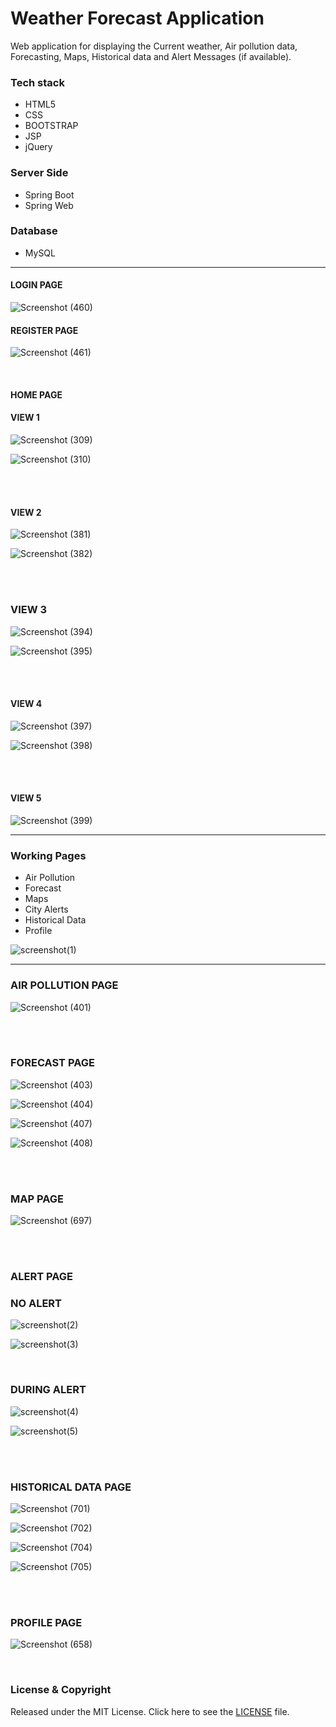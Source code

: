 # Weather Forecast Application

Web application for displaying the Current weather, Air pollution data, Forecasting, Maps, Historical data and Alert Messages (if available).  

### Tech stack

* HTML5
* CSS
* BOOTSTRAP
* JSP
* jQuery

### Server Side

* Spring Boot
* Spring Web

### Database

* MySQL

---
#### LOGIN PAGE

![Screenshot (460)](https://user-images.githubusercontent.com/59051731/90714772-08f69080-e2c6-11ea-9408-4b250badbb63.png)


#### REGISTER PAGE

![Screenshot (461)](https://user-images.githubusercontent.com/59051731/90714820-26c3f580-e2c6-11ea-9356-2be7aa29a18e.png)


<br>

#### HOME PAGE
#### VIEW 1

![Screenshot (309)](https://user-images.githubusercontent.com/59051731/93023519-2b51a480-f60d-11ea-9bf5-6c2c7d4746d9.png)

![Screenshot (310)](https://user-images.githubusercontent.com/59051731/93023540-563bf880-f60d-11ea-81ef-3729888ed060.png)


<br><br>

#### VIEW 2

![Screenshot (381)](https://user-images.githubusercontent.com/59051731/89890949-d972c480-dbf1-11ea-88ba-cd15b5168c13.png)

![Screenshot (382)](https://user-images.githubusercontent.com/59051731/89891014-f5766600-dbf1-11ea-8f61-78498d22a095.png)


<br><br>

### VIEW 3

![Screenshot (394)](https://user-images.githubusercontent.com/59051731/89891087-176fe880-dbf2-11ea-93ce-bf515584f21a.png)

![Screenshot (395)](https://user-images.githubusercontent.com/59051731/89891083-150d8e80-dbf2-11ea-8d6f-a76141c09134.png)


<br><br>

#### VIEW 4

![Screenshot (397)](https://user-images.githubusercontent.com/59051731/93023774-fc3c3280-f60e-11ea-89d3-0a52153afe43.png)

![Screenshot (398)](https://user-images.githubusercontent.com/59051731/93023789-137b2000-f60f-11ea-9623-088542f3cf15.png)


<br><br>


#### VIEW 5

![Screenshot (399)](https://user-images.githubusercontent.com/59051731/89898611-9ff48600-dbfe-11ea-9771-70e4829bc23d.png)


---


### Working Pages

* Air Pollution
* Forecast
* Maps
* City Alerts
* Historical Data
* Profile


![screenshot(1)](https://user-images.githubusercontent.com/59051731/92922543-a4a59780-f453-11ea-8f33-20f0b1dee4d5.png)


---


### AIR POLLUTION PAGE

![Screenshot (401)](https://user-images.githubusercontent.com/59051731/89891640-112e3c00-dbf3-11ea-873c-183919be1c40.png)


<br><br>

### FORECAST PAGE

![Screenshot (403)](https://user-images.githubusercontent.com/59051731/92922947-4331f880-f454-11ea-88e3-5d696997800c.png)

![Screenshot (404)](https://user-images.githubusercontent.com/59051731/93023873-b895f880-f60f-11ea-9829-50301fd92bac.png)

![Screenshot (407)](https://user-images.githubusercontent.com/59051731/93023560-75d32100-f60d-11ea-93ad-89de9ccd06a9.png)

![Screenshot (408)](https://user-images.githubusercontent.com/59051731/93023570-8b484b00-f60d-11ea-9cd3-9209f2fd967f.png)


<br><br>

### MAP PAGE

![Screenshot (697)](https://user-images.githubusercontent.com/59051731/93023578-99966700-f60d-11ea-9671-2e05d92d2555.png)



<br><br>

### ALERT PAGE


### NO ALERT

![screenshot(2)](https://user-images.githubusercontent.com/59051731/93024027-b84a2d00-f610-11ea-8b63-29c19771fbba.png)

![screenshot(3)](https://user-images.githubusercontent.com/59051731/93024029-bbddb400-f610-11ea-876d-3f41462467c6.png)


<br>

### DURING ALERT

![screenshot(4)](https://user-images.githubusercontent.com/59051731/93024030-bd0ee100-f610-11ea-9c06-3d5232aed3f9.png)

![screenshot(5)](https://user-images.githubusercontent.com/59051731/93024031-be400e00-f610-11ea-9fc0-1d3db05e4166.png)

<br><br>

### HISTORICAL DATA PAGE

![Screenshot (701)](https://user-images.githubusercontent.com/59051731/93024482-7fac5280-f614-11ea-9ac3-501eff62135c.png)

![Screenshot (702)](https://user-images.githubusercontent.com/59051731/93024484-80dd7f80-f614-11ea-9f99-a99014e2f763.png)

![Screenshot (704)](https://user-images.githubusercontent.com/59051731/93024485-820eac80-f614-11ea-931e-8f399fecc38a.png)

![Screenshot (705)](https://user-images.githubusercontent.com/59051731/93024479-7d49f880-f614-11ea-8d69-727d0acebe8f.png)

<br><br>

### PROFILE PAGE

![Screenshot (658)](https://user-images.githubusercontent.com/59051731/92921153-2ea03100-f451-11ea-914f-441d46df3f12.png)


<br>

### License & Copyright

Released under the MIT License. Click here to see the [LICENSE](LICENSE) file.
